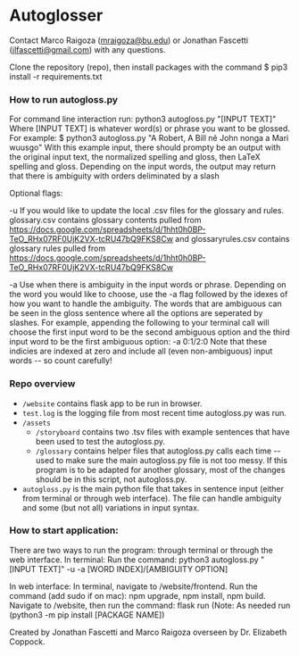 # Autoglosser

Contact Marco Raigoza (mraigoza@bu.edu) or Jonathan Fascetti (jlfascetti@gmail.com) with any questions.

Clone the repository (repo), then install packages with the command $ pip3 install -r requirements.txt

### How to run autogloss.py
  For command line interaction run:
      python3 autogloss.py "[INPUT TEXT]"
  Where [INPUT TEXT] is whatever word(s) or phrase you want to be glossed.
  For example:
    $ python3 autogloss.py "A Robert, A Bill nẽ John nonga a Mari wuusgo"
  With this example input, there should prompty be an output with the original input text, the normalized spelling and gloss, then LaTeX spelling and gloss. Depending on the input words, the output may return that there is ambiguity with orders deliminated by a slash

  Optional flags:

  -u
    If you would like to update the local .csv files for the glossary and rules. glossary.csv contains glossary contents pulled from https://docs.google.com/spreadsheets/d/1hht0h0BP-TeO_RHx07RF0UjK2VX-tcRU47bQ9FKS8Cw and
    glossaryrules.csv contains glossary rules pulled from https://docs.google.com/spreadsheets/d/1hht0h0BP-TeO_RHx07RF0UjK2VX-tcRU47bQ9FKS8Cw 
  
  -a
    Use when there is ambiguity in the input words or phrase.
    Depending on the word you would like to choose, use the -a flag followed by the idexes of how you want to handle the ambiguity. 
    The words that are ambiguous can be seen in the gloss sentence where all the options are seperated by slashes.
    For example, appending the following to your terminal call will choose the first input word to be the second ambiguous option and the third input word to be the first ambiguous option:
      -a 0:1/2:0
    Note that these indicies are indexed at zero and include all (even non-ambiguous) input words -- so count carefully!

### Repo overview
  * `/website`
    contains flask app to be run in browser.
  * `test.log`
    is the logging file from most recent time autogloss.py was run.
  * `/assets`
    * `/storyboard`
      contains two .tsv files with example sentences that have been used to test the autogloss.py.
    * `/glossary`
      contains helper files that autogloss.py calls each time -- used to make sure the main autogloss.py file is not too messy.
      If this program is to be adapted for another glossary, most of the changes should be in this script, not autogloss.py.
  * `autogloss.py`
    is the main python file that takes in sentence input (either from terminal or through web interface).
     The file can handle ambiguity and some (but not all) variations in input syntax.

### How to start application:
  There are two ways to run the program: through terminal or through the web interface.
  In terminal:
    Run the command:
      python3 autogloss.py "[INPUT TEXT]" -u -a [WORD INDEX]/[AMBIGUITY OPTION]
  
  In web interface: 
    In terminal, navigate to /website/frontend.
    Run the command (add sudo if on mac):
      npm upgrade,
      npm install,
      npm build.
    Navigate to /website, then run the command:
      flask run (Note: As needed run (python3 -m pip install [PACKAGE NAME])

Created by Jonathan Fascetti and Marco Raigoza overseen by Dr. Elizabeth Coppock.
